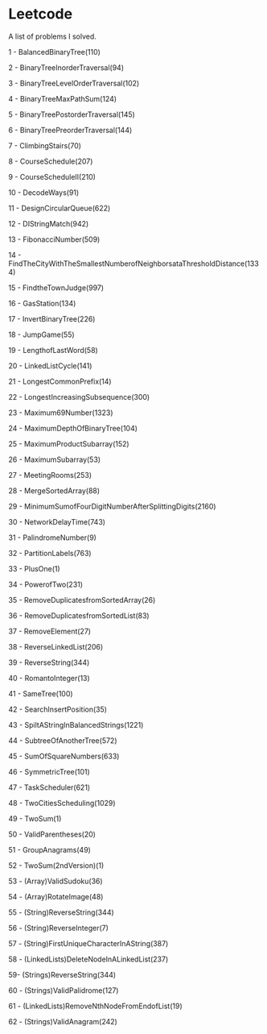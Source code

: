 # Leetcode 
A list of problems I solved.


1 - BalancedBinaryTree(110)

2 - BinaryTreeInorderTraversal(94)

3 - BinaryTreeLevelOrderTraversal(102)

4 - BinaryTreeMaxPathSum(124)

5 - BinaryTreePostorderTraversal(145)

6 - BinaryTreePreorderTraversal(144)

7 - ClimbingStairs(70)

8 - CourseSchedule(207)

9 - CourseScheduleII(210)

10 - DecodeWays(91)

11 - DesignCircularQueue(622)

12 - DIStringMatch(942)

13 - FibonacciNumber(509)

14 - FindTheCityWithTheSmallestNumberofNeighborsataThresholdDistance(1334)

15 - FindtheTownJudge(997)

16 - GasStation(134)

17 - InvertBinaryTree(226)

18 - JumpGame(55)

19 - LengthofLastWord(58)

20 - LinkedListCycle(141)

21 - LongestCommonPrefix(14)

22 - LongestIncreasingSubsequence(300)

23 - Maximum69Number(1323)

24 - MaximumDepthOfBinaryTree(104)

25 - MaximumProductSubarray(152)

26 - MaximumSubarray(53)

27 - MeetingRooms(253)

28 - MergeSortedArray(88)

29 - MinimumSumofFourDigitNumberAfterSplittingDigits(2160)

30 - NetworkDelayTime(743)

31 - PalindromeNumber(9)

32 - PartitionLabels(763)

33 - PlusOne(1)

34 - PowerofTwo(231)

35 - RemoveDuplicatesfromSortedArray(26)

36 - RemoveDuplicatesfromSortedList(83)

37 - RemoveElement(27)

38 - ReverseLinkedList(206)

39 - ReverseString(344)

40 - RomantoInteger(13)

41 - SameTree(100)

42 - SearchInsertPosition(35)

43 - SpiltAStringInBalancedStrings(1221)

44 - SubtreeOfAnotherTree(572)

45 - SumOfSquareNumbers(633)

46 - SymmetricTree(101)

47 - TaskScheduler(621)

48 - TwoCitiesScheduling(1029)

49 - TwoSum(1)

50 - ValidParentheses(20)

51 - GroupAnagrams(49)

52 - TwoSum(2ndVersion)(1)

53 - (Array)ValidSudoku(36)

54 - (Array)RotateImage(48)

55 - (String)ReverseString(344)

56 - (String)ReverseInteger(7)

57 - (String)FirstUniqueCharacterInAString(387)

58 - (LinkedLists)DeleteNodeInALinkedList(237)

59- (Strings)ReverseString(344)

60 - (Strings)ValidPalidrome(127)

61 - (LinkedLists)RemoveNthNodeFromEndofList(19)

62 - (Strings)ValidAnagram(242)


